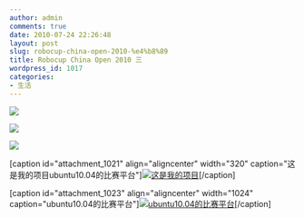 ```yaml
---
author: admin
comments: true
date: 2010-07-24 22:26:48
layout: post
slug: robocup-china-open-2010-%e4%b8%89
title: Robocup China Open 2010 三
wordpress_id: 1017
categories:
- 生活
---
```


[](http://www.freetstar.com/wp-content/uploads/2010/07/P10802151.jpg)

![](http://www.freetstar.com/wp-content/uploads/2010/07/P10802151.jpg)

[![](http://www.freetstar.com/wp-content/uploads/2010/07/P1080219.jpg)](http://www.freetstar.com/wp-content/uploads/2010/07/P1080219.jpg)

[![](http://www.freetstar.com/wp-content/uploads/2010/07/P1080216-1024x768.jpg)](http://www.freetstar.com/wp-content/uploads/2010/07/P1080216.jpg)

[caption id="attachment_1021" align="aligncenter" width="320" caption="这是我的项目ubuntu10.04的比赛平台"][![这是我的项目](http://www.freetstar.com/wp-content/uploads/2010/07/P1080174.jpg)](http://www.freetstar.com/wp-content/uploads/2010/07/P1080174.jpg)[/caption]

[caption id="attachment_1023" align="aligncenter" width="1024" caption="ubuntu10.04的比赛平台"][![ubuntu10.04的比赛平台](http://www.freetstar.com/wp-content/uploads/2010/07/P1080181-1024x768.jpg)](http://www.freetstar.com/wp-content/uploads/2010/07/P1080181.jpg)[/caption]

 

